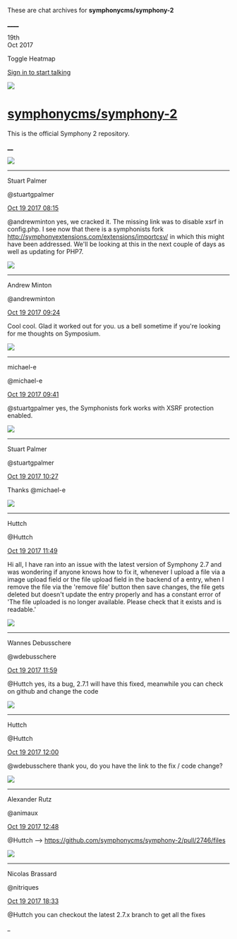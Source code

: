 These are chat archives for **symphonycms/symphony-2**

[__](/symphonycms/symphony-2/archives/2017/10/20)[__](/symphonycms/symphony-2/archives/2017/10/18)

19th  
Oct 2017

Toggle Heatmap

[Sign in to start talking](/login?action=login&button=archive-login)

![](https://avatars-02.gitter.im/group/iv/3/57542c45c43b8c601977197e?s=48)

#  [symphonycms/symphony-2](/symphonycms/symphony-2)

This is the official Symphony 2 repository.

[ __](/orgs/symphonycms/rooms "More symphonycms rooms")

![](https://avatars1.githubusercontent.com/u/825064?v=4&s=30)

____

Stuart Palmer

@stuartgpalmer

[Oct 19 2017
08:15](https://gitter.im/symphonycms/symphony-2?at=59e85f19e44c43700a503f89)

@andrewminton yes, we cracked it. The missing link was to disable xsrf in
config.php. I see now that there is a symphonists fork
<http://symphonyextensions.com/extensions/importcsv/> in which this might have
been addressed. We'll be looking at this in the next couple of days as well as
updating for PHP7.

![](https://avatars2.githubusercontent.com/u/707189?v=4&s=30)

____

Andrew Minton

@andrewminton

[Oct 19 2017
09:24](https://gitter.im/symphonycms/symphony-2?at=59e86f4dd6c36fca316e3a53)

Cool cool. Glad it worked out for you. us a bell sometime if you're looking
for me thoughts on Symposium.

![](https://avatars2.githubusercontent.com/u/40072?v=4&s=30)

____

michael-e

@michael-e

[Oct 19 2017
09:41](https://gitter.im/symphonycms/symphony-2?at=59e87350614889d475d39ccf)

@stuartgpalmer yes, the Symphonists fork works with XSRF protection enabled.

![](https://avatars1.githubusercontent.com/u/825064?v=4&s=30)

____

Stuart Palmer

@stuartgpalmer

[Oct 19 2017
10:27](https://gitter.im/symphonycms/symphony-2?at=59e87e2632e080696efc5bc4)

Thanks @michael-e

![](https://avatars0.githubusercontent.com/u/18555662?v=4&s=30)

____

Huttch

@Huttch

[Oct 19 2017
11:49](https://gitter.im/symphonycms/symphony-2?at=59e89144e44c43700a514be4)

Hi all, I have ran into an issue with the latest version of Symphony 2.7 and
was wondering if anyone knows how to fix it, whenever I upload a file via a
image upload field or the file upload field in the backend of a entry, when I
remove the file via the 'remove file' button then save changes, the file gets
deleted but doesn't update the entry properly and has a constant error of 'The
file uploaded is no longer available. Please check that it exists and is
readable.'

![](https://avatars1.githubusercontent.com/u/4136426?v=4&s=30)

____

Wannes Debusschere

@wdebusschere

[Oct 19 2017
11:59](https://gitter.im/symphonycms/symphony-2?at=59e89396177fb9fe7e9a8dc0)

@Huttch yes, its a bug, 2.7.1 will have this fixed, meanwhile you can check on
github and change the code

![](https://avatars0.githubusercontent.com/u/18555662?v=4&s=30)

____

Huttch

@Huttch

[Oct 19 2017
12:00](https://gitter.im/symphonycms/symphony-2?at=59e893e001110b7231d60d46)

@wdebusschere thank you, do you have the link to the fix / code change?

![](https://avatars2.githubusercontent.com/u/446874?v=4&s=30)

____

Alexander Rutz

@animaux

[Oct 19 2017
12:48](https://gitter.im/symphonycms/symphony-2?at=59e89f21b20c64242920ec55)

@Huttch —> <https://github.com/symphonycms/symphony-2/pull/2746/files>

![](https://avatars1.githubusercontent.com/u/771169?v=4&s=30)

____

Nicolas Brassard

@nitriques

[Oct 19 2017
18:33](https://gitter.im/symphonycms/symphony-2?at=59e8eff9b20c64242922df07)

@Huttch you can checkout the latest 2.7.x branch to get all the fixes

_

